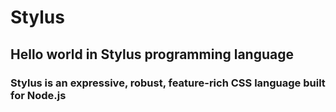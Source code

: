 # Stylus
## Hello world in Stylus programming language

### Stylus is an expressive, robust, feature-rich CSS language built for Node.js